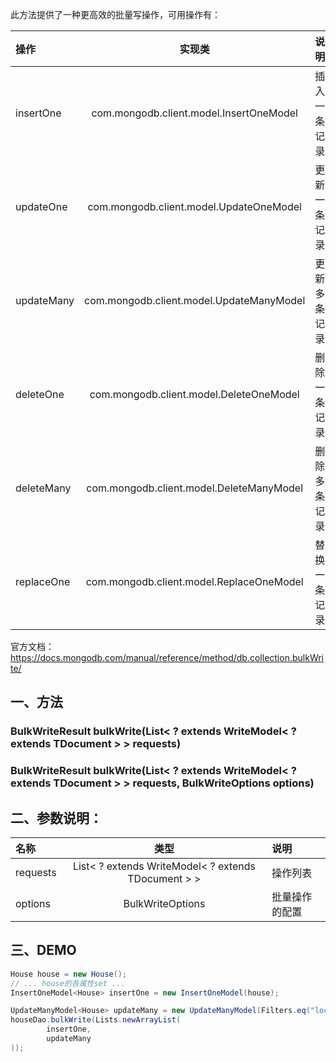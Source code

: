 此方法提供了一种更高效的批量写操作，可用操作有：

| 操作 | 实现类 | 说明 |
| :-- | :--: | :-- |
| insertOne | com.mongodb.client.model.InsertOneModel | 插入一条记录 |
| updateOne | com.mongodb.client.model.UpdateOneModel | 更新一条记录 |
| updateMany | com.mongodb.client.model.UpdateManyModel | 更新多条记录 |
| deleteOne | com.mongodb.client.model.DeleteOneModel | 删除一条记录 |
| deleteMany | com.mongodb.client.model.DeleteManyModel | 删除多条记录 |
| replaceOne | com.mongodb.client.model.ReplaceOneModel | 替换一条记录 |



官方文档：https://docs.mongodb.com/manual/reference/method/db.collection.bulkWrite/

## 一、方法

### BulkWriteResult bulkWrite(List< ? extends WriteModel< ? extends TDocument > > requests)

### BulkWriteResult bulkWrite(List< ? extends WriteModel< ? extends TDocument > > requests, BulkWriteOptions options)

## 二、参数说明：

| 名称 | 类型 | 说明 |
| :-- | :--: | :-- |
| requests | List< ? extends WriteModel< ? extends TDocument > > | 操作列表 |
| options | BulkWriteOptions | 批量操作的配置 |


## 三、DEMO


``` java
House house = new House();
// ... house的各属性set ...
InsertOneModel<House> insertOne = new InsertOneModel(house);

UpdateManyModel<House> updateMany = new UpdateManyModel(Filters.eq("location.cityId", 1337), Updates.inc("viewCount", 1));
houseDao.bulkWrite(Lists.newArrayList(
        insertOne,
        updateMany
));
```

